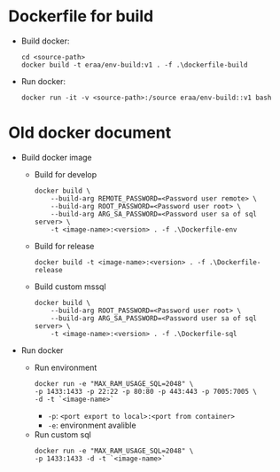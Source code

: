 # Dockerfile for build

- Build docker:
    ```
    cd <source-path>
    docker build -t eraa/env-build:v1 . -f .\dockerfile-build
    ```
- Run docker:
    ```
    docker run -it -v <source-path>:/source eraa/env-build::v1 bash
    ```


# Old docker document

- Build docker image
    - Build for develop
        ```
        docker build \
            --build-arg REMOTE_PASSWORD=<Password user remote> \
            --build-arg ROOT_PASSWORD=<Password user root> \
            --build-arg ARG_SA_PASSWORD=<Password user sa of sql server> \
            -t <image-name>:<version> . -f .\Dockerfile-env
        ```
    - Build for release
        ```
        docker build -t <image-name>:<version> . -f .\Dockerfile-release
        ```
    - Build custom mssql
        ```
        docker build \
            --build-arg ROOT_PASSWORD=<Password user root> \
            --build-arg ARG_SA_PASSWORD=<Password user sa of sql server> \
            -t <image-name>:<version> . -f .\Dockerfile-sql
        ```

- Run docker
    - Run environment
        ```
        docker run -e "MAX_RAM_USAGE_SQL=2048" \
        -p 1433:1433 -p 22:22 -p 80:80 -p 443:443 -p 7005:7005 \
        -d -t `<image-name>`
        ```
        - `-p`: `<port export to local>:<port from container>`
        - `-e`: environment avalible 
    - Run custom sql
        ```
        docker run -e "MAX_RAM_USAGE_SQL=2048" \
        -p 1433:1433 -d -t `<image-name>`
        ```
